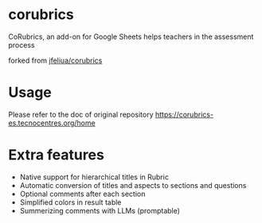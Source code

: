 # corubrics 
CoRubrics, an add-on for Google Sheets helps teachers in the assessment process

forked from [jfeliua/corubrics](https://github.com/jfeliua/corubrics)

# Usage

Please refer to the doc of original repository
https://corubrics-es.tecnocentres.org/home
# Extra features
- Native support for hierarchical titles in Rubric
- Automatic conversion of titles and aspects to sections and questions
- Optional comments after each section
- Simplified colors in result table
- Summerizing comments with LLMs (promptable)
